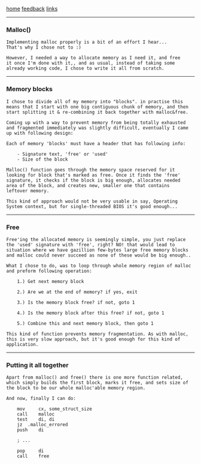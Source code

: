 [home](/) [feedback](/feedback) [links](/links)

-----------------------------------------------------------------------------

### Malloc()

	Implementing malloc properly is a bit of an effort I hear...
	That's why I chose not to :)

	However, I needed a way to allocate memory as I need it, and free
	it once I'm done with it,, and as usual, instead of taking some 
	already working code, I chose to write it all from scratch.

-----------------------------------------------------------------------------

### Memory blocks

	I chose to divide all of my memory into "blocks". in practise this
	means that I start with one big contiguous chunk of memory, and then
	start splitting it & re-combining it back together with malloc&free.

	Coming up with a way to prevent memory from being totally exhausted
	and fragmented immediately was slightly difficult, eventually I came
	up with following design:

	Each of memory 'blocks' must have a header that has following info:

		- Signature text, 'free' or 'used'
		- Size of the block
	
	Malloc() function goes through the memory space reserved for it 
	looking for block that's marked as free. Once it finds the 'free'
	signature, it checks if the block is big enough, allocates needed
	area of the block, and creates new, smaller one that contains 
	leftover memory.

	This kind of approach would not be very usable in say, Operating 
	System context, but for single-threaded BIOS it's good enough...

-----------------------------------------------------------------------------

### Free

	Free'ing the allocated memory is seemingly simple, you just replace
	the 'used' signature with 'free', right? NO! that would lead to
	situation where we have gazillion few-bytes large free memory blocks
	and malloc could never succeed as none of these would be big enough..

	What I chose to do, was to loop through whole memory region of malloc
	and preform following operation:

		1.) Get next memory block
	
		2.) Are we at the end of memory? if yes, exit

		3.) Is the memory block free? if not, goto 1

		4.) Is the memory block after this free? if not, goto 1

		5.) Combine this and next memory block, then goto 1

	This kind of function prevents memory fragmentation. As with malloc,
	this is very slow approach, but it's good enough for this kind of 
	application.

-----------------------------------------------------------------------------

### Putting it all together

	Apart from malloc() and free() there is one more function related,
	which simply builds the first block, marks it free, and sets size of
	the block to be our whole malloc'able memory region.

	And now, finally I can do:

		mov 	cx, some_struct_size
		call 	malloc
		test 	di, di
		jz 	.malloc_errored
		push 	di

		; ...

		pop 	di
		call 	free
	

